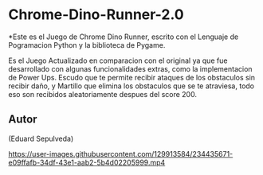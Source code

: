 # Chrome-Dino-Runner-2.0


*Este es el Juego de Chrome Dino Runner, escrito con el Lenguaje de Pogramacion 
Python y la biblioteca de Pygame.

Es el Juego Actualizado en comparacion con el original ya que fue desarrollado
con algunas funcionalidades extras, como la implementacion de Power Ups. Escudo 
que te permite recibir ataques de los obstaculos sin recibir daño, y Martillo 
que elimina los obstaculos que se te atraviesa, todo eso son recibidos aleatoriamente
despues del score 200.



## Autor

(Eduard Sepulveda)







https://user-images.githubusercontent.com/129913584/234435671-e09ffafb-34df-43e1-aab2-5b4d02205999.mp4


